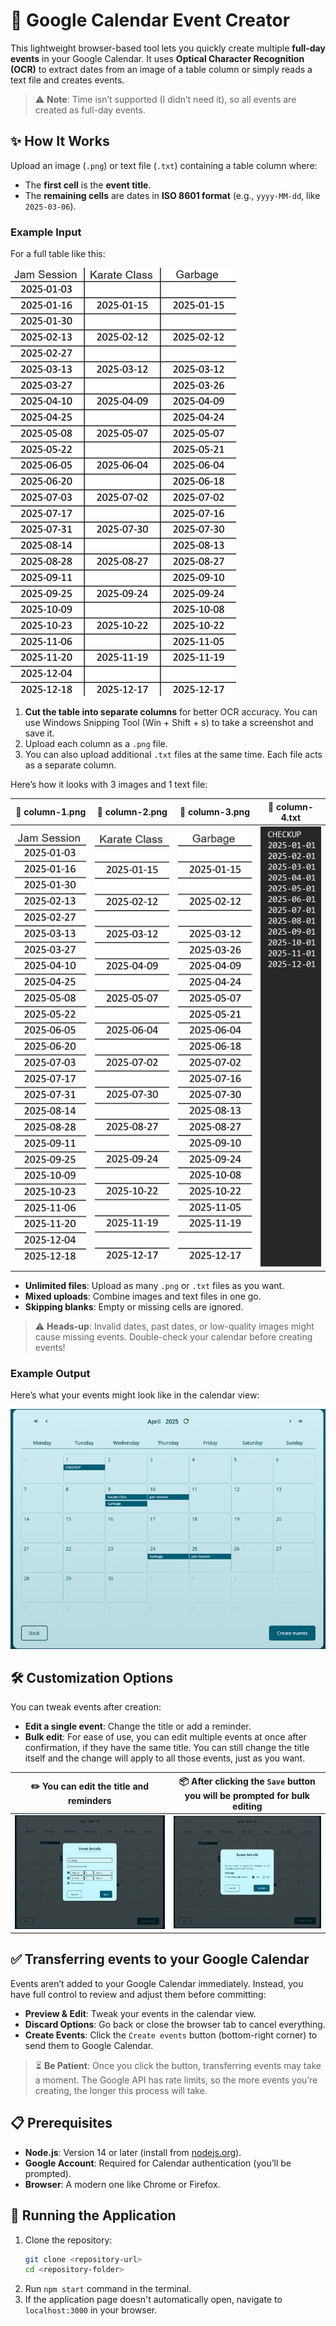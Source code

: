 # 📅 Google Calendar Event Creator

This lightweight browser-based tool lets you quickly create multiple **full-day events** in your Google Calendar. It uses **Optical Character Recognition (OCR)** to extract dates from an image of a table column or simply reads a text file and creates events.

> ⚠️ **Note**: Time isn’t supported (I didn’t need it), so all events are created as full-day events.

## ✨ How It Works

Upload an image (`.png`) or text file (`.txt`) containing a table column where:

- The **first cell** is the **event title**.
- The **remaining cells** are dates in **ISO 8601 format** (e.g., `yyyy-MM-dd`, like `2025-03-06`).

### Example Input

For a full table like this:

![Example table](public/example-table.png)

1. **Cut the table into separate columns** for better OCR accuracy. You can use Windows Snipping Tool (Win + Shift + s) to take a screenshot and save it.
2. Upload each column as a `.png` file.
3. You can also upload additional `.txt` files at the same time. Each file acts as a separate column.

Here’s how it looks with 3 images and 1 text file:

| 📸 column-1.png                                | 📸 column-2.png                                | 📸 column-3.png                                | 📝 column-4.txt                                |
| ---------------------------------------------- | ---------------------------------------------- | ---------------------------------------------- | ---------------------------------------------- |
| ![Column 1](public/example-table-column-1.png) | ![Column 2](public/example-table-column-2.png) | ![Column 3](public/example-table-column-3.png) | ![Column 4](public/example-table-column-4.png) |

- **Unlimited files**: Upload as many `.png` or `.txt` files as you want.
- **Mixed uploads**: Combine images and text files in one go.
- **Skipping blanks**: Empty or missing cells are ignored.

> ⚠️ **Heads-up**: Invalid dates, past dates, or low-quality images might cause missing events. Double-check your calendar before creating events!

### Example Output

Here’s what your events might look like in the calendar view:

![Created events](public/example-events.png)

## 🛠️ Customization Options

You can tweak events after creation:

- **Edit a single event**: Change the title or add a reminder.
- **Bulk edit**: For ease of use, you can edit multiple events at once after confirmation, if they have the same title. You can still change the title itself and the change will apply to all those events, just as you want.

| ✏️ You can edit the title and reminders             | 📦 After clicking the `Save` button you will be prompted for bulk editing |
| --------------------------------------------------- | ------------------------------------------------------------------------- |
| ![Edit single event](public/example-event-edit.png) | ![Set bulk reminders](public/example-event-bulk-edit.png)                 |

## ✅ Transferring events to your Google Calendar

Events aren’t added to your Google Calendar immediately. Instead, you have full control to review and adjust them before committing:

- **Preview & Edit**: Tweak your events in the calendar view.
- **Discard Options**: Go back or close the browser tab to cancel everything.
- **Create Events**: Click the `Create events` button (bottom-right corner) to send them to Google Calendar.

> ⏳ **Be Patient**: Once you click the button, transferring events may take a moment. The Google API has rate limits, so the more events you’re creating, the longer this process will take.

## 📋 Prerequisites

- **Node.js**: Version 14 or later (install from [nodejs.org](https://nodejs.org/)).
- **Google Account**: Required for Calendar authentication (you’ll be prompted).
- **Browser**: A modern one like Chrome or Firefox.

## 🚀 Running the Application

1. Clone the repository:
   ```bash
   git clone <repository-url>
   cd <repository-folder>
   ```
2. Run `npm start` command in the terminal.
3. If the application page doesn't automatically open, navigate to `localhost:3000` in your browser.
